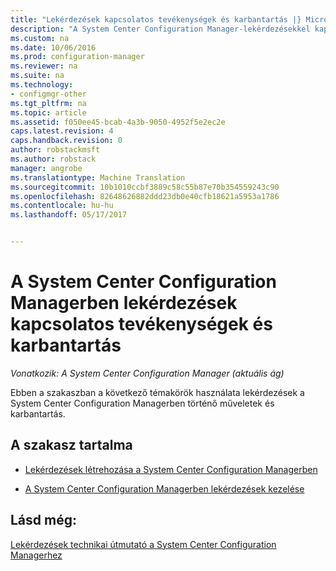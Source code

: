 ```yaml
---
title: "Lekérdezések kapcsolatos tevékenységek és karbantartás |} Microsoft Docs"
description: "A System Center Configuration Manager-lekérdezésekkel kapcsolatos témakörök listájának megtekintéséhez. Műveletek és karbantartás a célja."
ms.custom: na
ms.date: 10/06/2016
ms.prod: configuration-manager
ms.reviewer: na
ms.suite: na
ms.technology:
- configmgr-other
ms.tgt_pltfrm: na
ms.topic: article
ms.assetid: f050ee45-bcab-4a3b-9050-4952f5e2ec2e
caps.latest.revision: 4
caps.handback.revision: 0
author: robstackmsft
ms.author: robstack
manager: angrobe
ms.translationtype: Machine Translation
ms.sourcegitcommit: 10b1010ccbf3889c58c55b87e70b354559243c90
ms.openlocfilehash: 82648626882ddd23db0e40cfb18621a5953a1786
ms.contentlocale: hu-hu
ms.lasthandoff: 05/17/2017


---
```

# <a name="operations-and-maintenance-for-queries-in-system-center-configuration-manager"></a>A System Center Configuration Managerben lekérdezések kapcsolatos tevékenységek és karbantartás

*Vonatkozik: A System Center Configuration Manager (aktuális ág)*

Ebben a szakaszban a következő témakörök használata lekérdezések a System Center Configuration Managerben történő műveletek és karbantartás.  

## <a name="in-this-section"></a>A szakasz tartalma  

-   [Lekérdezések létrehozása a System Center Configuration Managerben](../../../core/servers/manage/create-queries.md)  

-   [A System Center Configuration Managerben lekérdezések kezelése](../../../core/servers/manage/manage-queries.md)  

## <a name="see-also"></a>Lásd még:  
 [Lekérdezések technikai útmutató a System Center Configuration Managerhez](../../../core/servers/manage/queries-technical-reference.md)

